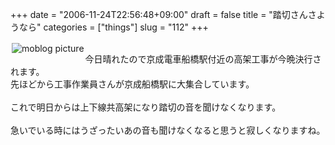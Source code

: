+++
date = "2006-11-24T22:56:48+09:00"
draft = false
title = "踏切さんさようなら"
categories = ["things"]
slug = "112"
+++

<a href="http://keruru.net/images/4566fa1f804c7-img114a.jpg" rel="lightbox" ><img src="http://keruru.net/images/4566fa1f804c7-thumb_img114a.jpg" alt="moblog picture" title="moblogPicture" border="0" valign="top" align="left" vspace="2" hspace="2" /></a>
<!-- bodytext -->
<br />今日晴れたので京成電車船橋駅付近の高架工事が今晩決行されます。<br />先ほどから工事作業員さんが京成船橋駅に大集合しています。<br /><br />これで明日からは上下線共高架になり踏切の音を聞けなくなります。<br /><br />急いでいる時にはうざったいあの音も聞けなくなると思うと寂しくなりますね。<br /><br /><br />
<!-- bodytext end -->

